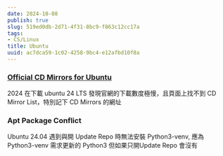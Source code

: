 ```yaml
---
date: 2024-10-08
publish: true
slug: 519ed0db-2d71-4f31-8bc9-f863c12cc17a
tags:
- CS/Linux
title: Ubuntu
uuid: ac7dca59-1c02-4258-9bc4-e12afbd10f8a
---
```

### [Official CD Mirrors for Ubuntu](https://launchpad.net/ubuntu/+cdmirrors)

2024 在下載 ubuntu 24 LTS 發現官網的下載數度極慢，且頁面上找不到 CD Mirror List，特別記下 CD Mirrors 的網址

### Apt Package Conflict

Ubuntu 24.04 遇到與開 Update Repo 時無法安裝 Python3-venv, 應為  Python3-venv 需求更新的 Python3 但如果只開Update Repo 會沒有
